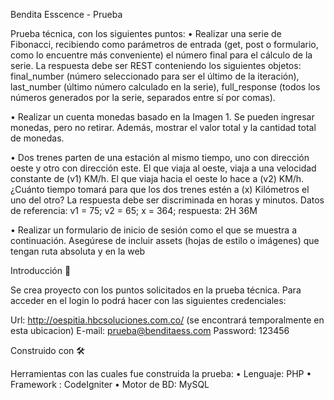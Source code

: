 Bendita Esscence - Prueba


Prueba técnica, con los siguientes puntos:
•	Realizar una serie de Fibonacci, recibiendo como parámetros de entrada (get, post o formulario, como lo encuentre más conveniente) el número final para el cálculo de la serie. La respuesta debe ser REST conteniendo los siguientes objetos: final_number (número seleccionado para ser el último de la iteración), last_number (último número calculado en la serie), full_response (todos los números generados por la serie, separados entre sí por comas).

•	Realizar un cuenta monedas basado en la Imagen 1. Se pueden ingresar monedas, pero no retirar. Además, mostrar el valor total y la cantidad total de monedas.

•	Dos trenes parten de una estación al mismo tiempo, uno con dirección oeste y otro con dirección este. El que viaja al oeste, viaja a una velocidad constante de (v1) KM/h. El que viaja hacia el oeste lo hace a (v2) KM/h. ¿Cuánto tiempo tomará para que los dos trenes estén a (x) Kilómetros el uno del otro? La respuesta debe ser discriminada en horas y minutos. Datos de referencia: v1 = 75; v2 = 65; x = 364; respuesta: 2H 36M

•	Realizar un formulario de inicio de sesión como el que se muestra a continuación. Asegúrese de incluir assets (hojas de estilo o imágenes) que tengan ruta absoluta y en la web


Introducción 🚀


Se crea proyecto con los puntos solicitados en la prueba técnica.
Para acceder en el login lo podrá hacer con las siguientes credenciales:

Url: http://oespitia.hbcsoluciones.com.co/ (se encontrará temporalmente en esta ubicacion)
E-mail: prueba@benditaess.com
Password: 123456


Construido con 🛠️


Herramientas con las cuales fue construida la prueba:
•	Lenguaje: PHP 
•	Framework : CodeIgniter
•	Motor de BD: MySQL



